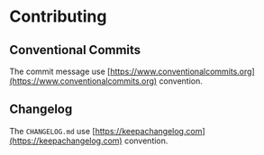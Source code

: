 # Contributing

## Conventional Commits

The commit message use [https://www.conventionalcommits.org](https://www.conventionalcommits.org) convention.

## Changelog

The ``CHANGELOG.md`` use [https://keepachangelog.com](https://keepachangelog.com) convention.
